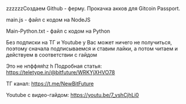 zzzzzzСоздаем Github - ферму. Прокачка акков для Gitcoin Passport.

main.js - файл с кодом на NodeJS

Main-Python.txt - файл с кодом на Python

Без подписки на ТГ и Youtube у Вас может ничего не получиться, поэтому сначала подписываемся и ставим лайки, а потом читаем и действуем в соответствии с гайдом 

Это не нпффяяhz
h
Подробная статья:  https://teletype.in/@bitfuture/WRKYjXHVO78


ТГ канал:   https://t.me/NewBitFuture


Youtube с видео-гайдом:  https://youtu.be/7_vshCjhLi0
